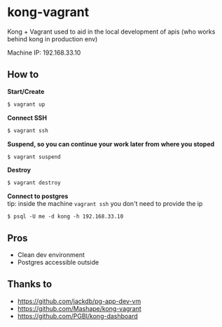 # kong-vagrant
Kong + Vagrant used to aid in the local development of apis (who works behind kong in production env)

Machine IP: 192.168.33.10

## How to

**Start/Create**
```bash
$ vagrant up
```

**Connect SSH**
```bash
$ vagrant ssh
```

**Suspend, so you can continue your work later from where you stoped**
```bash
$ vagrant suspend
```

**Destroy**
```bash
$ vagrant destroy
```

**Connect to postgres**  
tip: inside the machine `vagrant ssh` you don't need to provide the ip
```
$ psql -U me -d kong -h 192.168.33.10
```

## Pros

- Clean dev environment
- Postgres accessible outside


## Thanks to

- https://github.com/jackdb/pg-app-dev-vm
- https://github.com/Mashape/kong-vagrant
- https://github.com/PGBI/kong-dashboard
